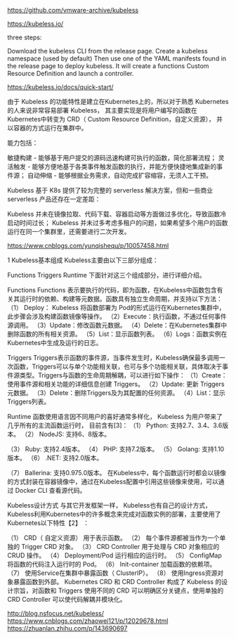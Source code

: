 https://github.com/vmware-archive/kubeless

https://kubeless.io/



three steps:

Download the kubeless CLI from the release page.
Create a kubeless namespace (used by default)
Then use one of the YAML manifests found in the release page to deploy kubeless. It will create a functions Custom Resource Definition and launch a controller.


https://kubeless.io/docs/quick-start/


由于 Kubeless 的功能特性是建立在Kubernetes上的，所以对于熟悉 Kubernetes的人来说非常容易部署 Kubeless， 其主要实现是将用户编写的函数在Kubernetes中转变为 CRD（ Custom Resource Definition，自定义资源）， 并以容器的方式运行在集群中。


能力包括：

敏捷构建 - 能够基于用户提交的源码迅速构建可执行的函数，简化部署流程；
灵活触发 - 能够方便地基于各类事件触发函数的执行，并能方便快捷地集成新的事件源；
自动伸缩 - 能够根据业务需求，自动完成扩容缩容，无须人工干预。


Kubeless 基于 K8s 提供了较为完整的 serverless 解决方案，但和一些商业 serverless 产品还存在一定差距：

Kubeless 并未在镜像拉取、代码下载、容器启动等方面做过多优化，导致函数冷启动时间过长；
Kubeless 并未过多考虑多租户的问题，如果希望多个用户的函数运行在同一个集群里，还需要进行二次开发。

https://www.cnblogs.com/yunqishequ/p/10057458.html


1 Kubeless基本组成
Kubeless主要由以下三部分组成：

Functions
Triggers
Runtime
下面针对这三个组成部分，进行详细介绍。

Functions
Functions 表示要执行的代码，即为函数，在Kubeless中函数包含有关其运行时的依赖、构建等元数据。函数具有独立生命周期，并支持以下方法：
（1） Deploy： Kubeless 将函数部署为 Pod的形式运行在Kubernetes集群中，此步骤会涉及构建函数镜像等操作。
（2）Execute：执行函数，不通过任何事件源调用。
（3）Update：修改函数元数据。
（4）Delete：在Kubernetes集群中删除函数的所有相关资源。
（5）List：显示函数列表。
（6）Logs：函数实例在Kubernetes中生成及运行的日志。

Triggers
Triggers表示函数的事件源，当事件发生时，Kubeless确保最多调用一次函数，Triggers可以与单个功能相关联，也可与多个功能相关联，具体取决于事件源类型。Triggers与函数的生命周期解耦，可以进行如下操作：
（1）Create：使用事件源和相关功能的详细信息创建 Triggers。
（2）Update: 更新 Triggers元数据。
（3）Delete：删除Triggers及为其配置的任何资源。
（4）List：显示Triggers列表。

Runtime
函数使用语言因不同用户的喜好通常多样化， Kubeless 为用户带来了几乎所有的主流函数运行时， 目前含有[3]：
（1） Python: 支持2.7、3.4、3.6版本。
（2） NodeJS: 支持6、8版本。

（3） Ruby: 支持2.4版本。
（4） PHP: 支持7.2版本。
（5） Golang: 支持1.10版本。
（6） .NET: 支持2.0版本。

（7） Ballerina: 支持0.975.0版本。
在Kubeless中，每个函数运行时都会以镜像的方式封装在容器镜像中，通过在Kubeless配置中引用这些镜像来使用，可以通过 Docker CLI 查看源代码。


Kubeless设计方式
与其它开发框架一样， Kubeless也有自己的设计方式，Kubeless利用Kubernetes中的许多概念来完成对函数实例的部署，主要使用了 Kubernetes以下特性【2】 ：

（1） CRD（ 自定义资源） 用于表示函数。
（2） 每个事件源都被当作为一个单独的 Trigger CRD 对象。
（3） CRD Controller 用于处理与 CRD 对象相应的 CRUD 操作。
（4） Deployment/Pod 运行相应的运行时。
（5） ConfigMap 将函数的代码注入运行时的 Pod。
（6） Init-container 加载函数的依赖项。
（7） 使用Service在集群中暴露函数（ ClusterIP）。
（8） 使用Ingress资源对象暴露函数到外部。
Kubernetes CRD 和 CRD Controller 构成了 Kubeless 的设计宗旨，对函数和 Triggers 使用不同的 CRD 可以明确区分关键点，使用单独的 CRD Controller 可以使代码解耦并模块化。

http://blog.nsfocus.net/kubeless/
https://www.cnblogs.com/zhaowei121/p/12029678.html
https://zhuanlan.zhihu.com/p/143690697